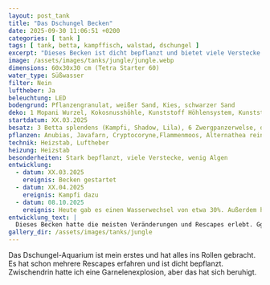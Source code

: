 ```yaml
---
layout: post_tank
title: "Das Dschungel Becken"
date: 2025-09-30 11:06:51 +0200
categories: [ tank ]
tags: [ tank, betta, kampffisch, walstad, dschungel ]
excerpt: "Dieses Becken ist dicht bepflanzt und bietet viele Verstecke."
image: /assets/images/tanks/jungle/jungle.webp
dimensions: 60x30x30 cm (Tetra Starter 60)
water_type: Süßwasser
filter: Nein
luftheber: Ja
beleuchtung: LED
bodengrund: Pflanzengranulat, weißer Sand, Kies, schwarzer Sand
deko: 1 Mopani Wurzel, Kokosnusshöhle, Kunststoff Höhlensystem, Kunststoff Steintor, roter Lavastrom, Garnelenhöhle
startdatum: XX.03.2025
besatz: 3 Betta splendens (Kampfi, Shadow, Lila), 6 Zwergpanzerwelse, diverse Neocaridina Garnelen, 3 Rennschnecken, diverse Posthornschnecken und Blasenschnecken
pflanzen: Anubias, Javafarn, Cryptocoryne,Flammenmoos, Alternathea reineckii, Schwimmpflanzen (Schwimmfarn, Froschbiss)
technik: Heizstab, Luftheber
heizung: Heizstab
besonderheiten: Stark bepflanzt, viele Verstecke, wenig Algen
entwicklung:
  - datum: XX.03.2025
    ereignis: Becken gestartet
  - datum: XX.04.2025
    ereignis: Kampfi dazu
  - datum: 08.10.2025
    ereignis: Heute gab es einen Wasserwechsel von etwa 30%. Außerdem habe ich die rote Pflanze umgesetzt und neue dazu gepflanzt. Außerdem einige stark wachsende Pflanzen zurückgeschnitten. Jetzt ist mehr Licht und mehr freier Schwimmraum verfügbar - aber dadurch war besonders Lila sehr gestresst, weil Kampfi sie ständig gesehen und verfolgt hat. Sie hat seit gestern deutliche Stressstreifen. Deshalb habe ich sie testweise zu den Jungischen ins Babybecken gesetzt. Mal sehen ob sie sich vertragen und sie entspannt ist, wenn nur kleine Babys um sie herum sind.
entwicklung_text: |
  Dieses Becken hatte die meisten Veränderungen und Rescapes erlebt. Ggf. werde ich hier Mal noch ausführlicher ergänzen. Ansonsten gerne Bilder ansehen :)
gallery_dir: /assets/images/tanks/jungle
---
```




Das Dschungel-Aquarium ist mein erstes und hat alles ins Rollen gebracht. Es hat schon mehrere Rescapes erfahren und ist
dicht bepflanzt. Zwischendrin hatte ich eine Garnelenexplosion, aber das hat sich beruhigt.
